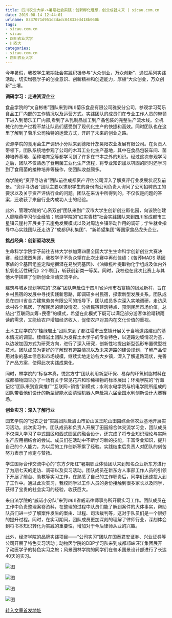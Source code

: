 ```yaml
---
title: 四川农业大学->暑期社会实践：创新孵化理想，创业成就未来 | sicau.com.cn
date: 2019-08-14 12:44:01
urlname: 8337071d951d3dadc04833ed418b060b
tags: 
- sicau.com.cn
- sicau
- 四川农业大学
- 川农大
categories:
- sicau.com.cn
- 四川农业大学
---
```



今年暑假，我校学生暑期社会实践积极参与“大众创业，万众创新”，通过系列实践活动，切实增强学子的创业意识、创新精神和创造能力，厚植“大众创业，万众创新”土壤。

**调研学习：走进资深企业**

食品学院的“文自彬彬”团队来到四川菊乐食品有限公司雅安分公司，参观学习菊乐食品工厂内部的工作情况以及运营方式。实践团队的成员们在专业工作人员的带领下进入到菊乐工厂内部,看到了从乳制品加工到产品包装的完整生产流水线。全机械化的生产过程不禁让队员们感受到了现代化生产的快捷和高效。同时团队也在这里了解到了菊乐公司独特的运营方式，开辟了未来的创业之路。

资源学院的食用菌生产调研小分队来到德阳什邡昊阳农业发展有限公司。在负责人带领下，团队系统地参观了公司的木耳工业化生产基地，其中在食品包装车间、菌种培养基地、菌种培育室等都学习到了许多在书本之外的知识。经过这次参观学习之后，团队不仅熟悉了食用菌工业化生产流程，将专业知识加以巩固的同时还学习到了食用菌的接种培养等操作，使团队收益颇多。

商学院的“资评寻访者”团队前往成都资产评估公司深入了解资评行业发展状况及前景。“资评寻访者”团队主要以求职学生的身份向公司负责人询问了公司招聘员工的要求以及关于资产评估行业的问题。团队在采访中所得到的，不仅仅是问题的答案，还收获了来自行业内成功人士的经验。

此外，管理学院的“心系双创”团队来到广汉市大学生创新创业孵化园，向该院创建人廖晓燕学习创业经验；旅游学院的“红实青枝”社会实践团队来到四川省成都市三星镇云崖村开展关于云崖兔发展模式以及对周边乡镇带动作用的调研；学生就业指导中心实践团队还走访了“成都伊利集团”、“新希望集团”等国家食品龙头企业。

**挑战经典：创新驱动发展**

生命科学学院学子前往吉林大学参加第四届全国大学生生命科学创新创业大赛决赛，经过激烈角逐，我校学子不负众望在此次比赛中再创佳绩：《苦荞MADS 基因家族的全基因组鉴定和挖掘潜在易脱壳基因》、《油橄榄叶提取物化学组成及体内外抗氧化活性研究》2个项目，斩获创新类一等奖。同时，我校也在此次比赛上与其他大学搭建了创新创业活动交流平台。

建筑与城乡规划学院的“悠客”团队奔赴位于四川省泸州市石寨镇的凤龙新村，旨在乡村民宿的发展中寻找实践新思路，即调研乡村民宿，探索新型发展关系。团队成员在四川省合力建筑劳务有限公司的指导下，团队成员多次深入实地调研，走访凤龙村各个民居，了解民居的建设情况、分析民宿建筑特点、预测民居市场价值，总结出“互联网众筹+民宿”的模式，希望在此模式下既可以满足部分游客体验晴耕雨读的需求，又能给农户增加经济收入，促使农户对其内在文化价值的重视。

土木工程学院的“桂绿岩土”团队来到了都江堰市玉堂镇开展关于当地道路建设的基本情况的调查。桂绿岩土团队为发挥土木学子的专业特色，以道路边坡情况为基，以边坡加固方式为研究方向，进行了深入研究，创新性地提出新型弧形布置微型桩技术。团队成员为更好的了解现有道路情况以及未来道路的建设规划，了解产品使用对象的基本信息和市场规模，继续实地走访各大乡镇，深入了解道路现状，完善了产品方案，使得此次实践成果化。

同时，林学院的“标存本真，悦赏方寸”团队利用新型环保、易存的环氧树脂材料在成都植物园举办了一场有关于常见花卉和珍稀植物的标本展出；环境学院的“竹海记忆”团队来到宜宾推广“互联网+销售”新模式；水利水电学院与机电学院所组成的团队带着他们设计的新型智能水面清理机器人奔赴第六届全国水利创新设计大赛赛场。

**创业实习：深入了解行业**

园艺学院的“觅农之音”实践团队赴眉山市彭山区王陀山田园综合体农业基地开展实习活动。此次实习中，团队成员和负责人开展了田园综合体交流学习会，团队成员不仅深入学习了中式园区和西式园区的融合设计，还完成了将专业知识理论与实际生产应用相结合的尝试。成员们在活动中不断学习新的技能，丰富专业知识，提升自己的个人能力，为以后的工作创新积累了经验。实践结束后负责人对团队的刻苦努力表示了肯定与赞扬。

学生国际合作交流中心的“东方夕阳红”暑期职业体验团队来到知名企业新东方进行了为期七天的走访、调研以及实习活动。团队成员在新东方人事部工作人员的引领下开展了前台、助教等实习工作，在熟悉了自己的工作职责后，同学们迅速投入到了工作中。通过此次实习，我校同学以工作人员的身份接触到很多家长以及同学，获得了宝贵的社会实习的经验，收获巨大。

来自法学院的“威诺小分队”来到四川省威诺律师事务所开展实习工作。团队成员在工作中负责整理案卷资料，在整理的过程中队员们能了解到案件的大体事实，帮助队员们进一步了解案件发生的案由、过程、司法裁判等，这对于队员们是一个很好的提升过程。同时，在实习期间，团队成员更加深刻的理解了律师行业，深刻体会到将书本知识转化为实践的重要性，增加对于今后律师从业的兴趣。

此外，经济学院的品牌实践项目——“公司实习”团队在国泰君安证券、兴业证券等公司开展了特色实习活动；动物医学院的DBP学习队来到成都邛崃汪江集团展开了动医学子的特色实习之旅；风景园林学院的同学们在普禾国景设计部进行了长达40天的实习。



![图](https://news.sicau.edu.cn/__local/6/71/BF/0A00A04873F62C10935B5E02C78_B1788A90_18F23.jpg)

![图](https://news.sicau.edu.cn/__local/D/2F/01/C7002D3B8F3D213C1803E00F4EE_763ED06E_2F863.jpg)

![图](https://news.sicau.edu.cn/__local/D/D3/A0/41DF75CD8C8E5CF58AEB73B1412_2829E789_F18E.jpg)

![图](https://news.sicau.edu.cn/__local/B/F0/2C/402DE3455594ADADCB01798D6D2_E631ECF3_1E0C5.png)

[转入文章首发地址](https://news.sicau.edu.cn/info/1135/52815.htm)